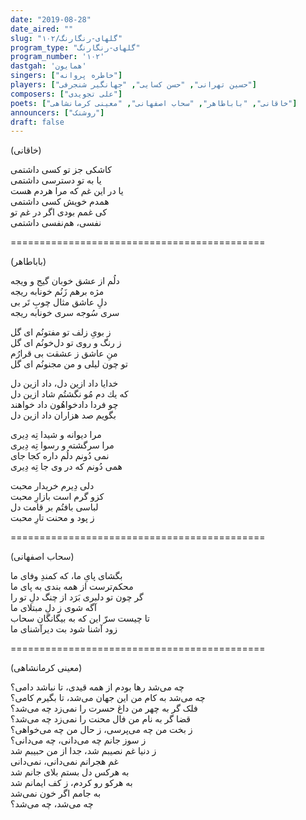 ```yaml
---
date: "2019-08-28"
date_aired: ""
slug: "گلهای-رنگارنگ/۱۰۲"
program_type: "گلهای-رنگارنگ"
program_number: '۱۰۲'
dastgah: 'همایون'
singers: ["خاطره پروانه"]
players: ["حسین تهرانی", "حسن کسایی", "جهانگیر شنجرفی"]
composers: ["علی تجویدی"]
poets: ["خاقانی", "باباطاهر", "سحاب اصفهانی", "معینی کرمانشاهی"]
announcers: ["روشنک"]
draft: false
---
```



(خاقانی)  

کاشکی جز تو کسی داشتمی  
یا به تو دسترسی داشتمی  
يا در اين غم که مرا هردم هست  
همدم خويش کسی داشتمی  
کی غمم بودی اگر در غم تو  
نفسی، هم‌نفسی داشتمی  

============================================

(باباطاهر)  

دلُم از عشق خوبان گيج و ويجه  
مژه برهم زَنُم خونابه ريجه  
دلِ عاشق مثال چوبِ تَر بی  
سری سُوجه سری خونابه ريجه  

ز بویِ زلف تو مفتونُم ای گل  
ز رنگ و روی تو دل‌خونُم ای گل  
منِ عاشق ز عشقت بی قرارُم  
تو چون ليلی و من مجنونُم ای گل  

خدايا داد ازين دل، داد ازين دل  
که يك دم مُو نگشتُم شاد ازين دل  
چو فردا دادخواهُون داد خواهند  
بگويم صد هزاران داد ازين دل  

مرا ديوانه و شيدا تِه دِيری  
مرا سرگشته و رسوا تِه دِيری  
نمی دُونم دلُم داره کجا جای  
همی دُونم كه در وی جا تِه دِيری  

دلی دِيرم خريدار محبت  
کزو گرم است بازارِ محبت  
لباسی بافتُم بر قامت دل  
ز پود و محنت تارِ محبت  

============================================    

(سحاب اصفهانی)  

بگشای پایِ ما، که کمندِ وفای ما  
محکم‌ترست از همه بندی به پای ما  
گر چون تو دلبری بَرَد از چنگ دلِ تو را  
آگه شوی ز دلِ مبتلای ما  
تا چيست سرّ اين که به بيگانگان سحاب  
زود آشنا شود بت ديرآشنای ما  

============================================    

(معینی کرمانشاهی)  

چه می‌شد رها بودم از همه قيدی، تا نباشد دامی؟  
چه می‌شد به کام من اين جهان می‌شد، تا بگيرم کامی؟  
فلک گر به چهر من داغ حسرت را نمی‌زد چه می‌شد؟  
قضا گر به نام من فال محنت را نمی‌زد چه می‌شد؟  
ز بخت من چه می‌پرسی، ز حال من چه می‌خواهی؟  
ز سوز جانم چه می‌دانی، چه می‌دانی؟  
ز دنيا غم نصيبم شد، جدا از من حبيبم شد  
غم هجرانم نمی‌دانی، نمی‌دانی  
به هرکس دل بستم بلای جانم شد  
به هرکو رو کردم، ز کف ايمانم شد  
به جامم اگر خون نمی‌شد  
چه می‌شد، چه می‌شد؟  
